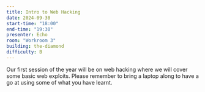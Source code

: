 ```yaml
---
title: Intro to Web Hacking
date: 2024-09-30
start-time: "18:00"
end-time: "19:30"
presenter: Echo
room: "Workroom 3"
building: the-diamond
difficulty: B
---
```


Our first session of the year will be on web hacking where we will cover some basic web exploits. Please remember to bring a laptop along to have a go at using some of what you have learnt.
